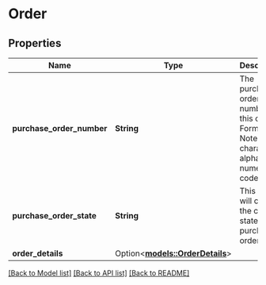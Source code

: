 # Order

## Properties

Name | Type | Description | Notes
------------ | ------------- | ------------- | -------------
**purchase_order_number** | **String** | The purchase order number for this order. Formatting Notes: 8-character alpha-numeric code. | 
**purchase_order_state** | **String** | This field will contain the current state of the purchase order. | 
**order_details** | Option<[**models::OrderDetails**](OrderDetails.md)> |  | [optional]

[[Back to Model list]](../README.md#documentation-for-models) [[Back to API list]](../README.md#documentation-for-api-endpoints) [[Back to README]](../README.md)


